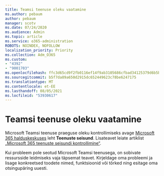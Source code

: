 ```yaml
---
title: Teamsi teenuse oleku vaatamine
ms.author: pebaum
author: pebaum
manager: scotv
ms.date: 07/24/2020
ms.audience: Admin
ms.topic: article
ms.service: o365-administration
ROBOTS: NOINDEX, NOFOLLOW
localization_priority: Priority
ms.collection: Adm_O365
ms.custom:
- "4392"
- "9001703"
ms.openlocfilehash: ffc3d65cd9f2fb0116ef14f9ab3105686cfbad34125379d6b5b9db355712a507
ms.sourcegitcommit: b5f7da89a650d2915dc652449623c78be6247175
ms.translationtype: MT
ms.contentlocale: et-EE
ms.lasthandoff: 08/05/2021
ms.locfileid: "53930617"
---
```

# <a name="check-teams-service-status"></a>Teamsi teenuse oleku vaatamine

Microsoft Teamsi teenuse praeguse oleku kontrollimiseks avage [Microsoft 365 halduskeskuses](https://go.microsoft.com/fwlink/p/?linkid=2024339) leht **Teenuste seisund**. Lisateavet leiate artiklist [„Microsoft 365 teenuste seisundi kontrollimine“](https://docs.microsoft.com/office365/enterprise/view-service-health).

Kui probleem pole seotud Microsoft Teamsi teenusega, on sobivate ressursside leidmiseks vaja täpsemat teavet. Kirjeldage oma probleemi ja lisage konkreetsed toodete nimed, funktsioonid või tõrked ning esitage oma otsingupäring uuesti.
